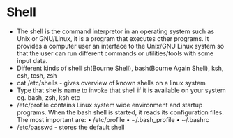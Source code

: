# Shell

- The shell is the command interpretor in an operating system such as Unix or GNU/Linux, it is a program that executes other programs. It provides a computer user an interface to the Unix/GNU Linux system so that the user can run different commands or utilities/tools with some input data.
- Different kinds of shell sh(Bourne Shell), bash(Bourne Again Shell), ksh, csh, tcsh, zsh
- cat /etc/shells - gives overview of known shells on a linux system
- Type that shells name to invoke that shell if it is available on your system eg. bash, zsh, ksh etc
- /etc/profile contains Linux system wide environment and startup programs.
When the bash shell is started, it reads its configuration files. The most important are:
• /etc/profile
• ~/.bash_profile • ~/.bashrc 
- /etc/passwd - stores the default shell
